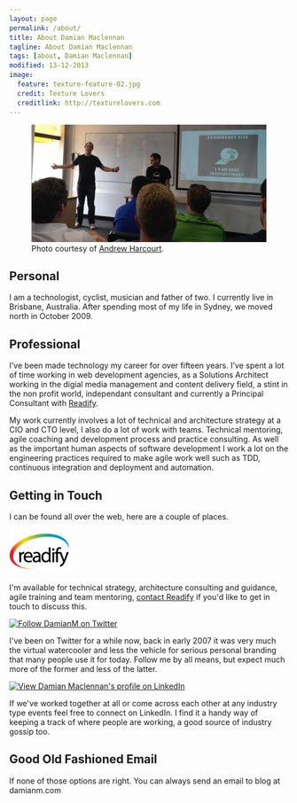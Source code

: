 ```yaml
---
layout: page
permalink: /about/
title: About Damian Maclennan
tagline: About Damian Maclennan
tags: [about, Damian Maclennan]
modified: 13-12-2013
image:
  feature: texture-feature-02.jpg
  credit: Texture Lovers
  creditlink: http://texturelovers.com
---
```



<figure>
	<img src="/images/speaking.jpg" />
	<figcaption>Photo courtesy of <a href="http://twitter.com/uglybugger">Andrew Harcourt</a>.</figcaption>
</figure>

Personal
--------

I am a technologist, cyclist, musician and father of two. I currently live in Brisbane, Australia. After spending most of my life in Sydney, we moved north in October 2009.


Professional
------------

I’ve been made technology my career for over fifteen years. I’ve spent a lot of time working in web development agencies, as a Solutions Architect working in the digial media management and content delivery field, a stint in the non profit world, independant consultant and currently a Principal Consultant with [Readify](http://www.readify.net/).

My work currently involves a lot of technical and architecture strategy at a CIO and CTO level, I also do a lot of work with teams. Technical mentoring, agile coaching and development process and practice consulting. As well as the important human aspects of software development I work a lot on the engineering practices required to make agile work well such as TDD, continuous integration and deployment and automation. 

Getting in Touch
-------

I can be found all over the web, here are a couple of places.

<a href="http://readify.net/"><img src="/images/readify_logo.jpg" border="0" /></a>

I'm available for technical strategy, architecture consulting and guidance, agile training and team mentoring, [contact Readify](http://readify.net/contact-us) if you'd like to get in touch to discuss this.

<a href="http://www.twitter.com/DamianM"><img src="http://twitter-badges.s3.amazonaws.com/follow_me-b.png" alt="Follow DamianM on Twitter"/></a>

I've been on Twitter for a while now, back in early 2007 it was very much the virtual watercooler and less the vehicle for serious personal branding that many people use it for today. Follow me by all means, but expect much more of the former and less of the latter.

<a href="http://au.linkedin.com/in/damianmaclennan" >
          <img src="http://www.linkedin.com/img/webpromo/btn_myprofile_160x33.png" width="160" height="33" border="0" alt="View Damian Maclennan's profile on LinkedIn">
    </a>

If we've worked together at all or come across each other at any industry type events feel free to connect on LinkedIn. I find it a handy way of keeping a track of where people are working, a good source of industry gossip too.


Good Old Fashioned Email
-------

If none of those options are right. You can always send an email to blog at damianm.com

